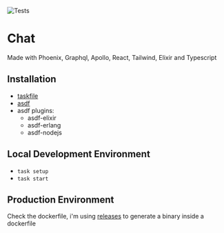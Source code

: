 ![Tests](https://github.com/sicksid/chat/workflows/Test/badge.svg)

# Chat

Made with Phoenix, Graphql, Apollo, React, Tailwind, Elixir and Typescript

## Installation

- [taskfile](http://taskfile.dev)
- [asdf](https://asdf-vm.com/)
- asdf plugins:
  - asdf-elixir
  - asdf-erlang
  - asdf-nodejs

## Local Development Environment

- `task setup`
- `task start`

## Production Environment

Check the dockerfile, i'm using [releases](https://hexdocs.pm/phoenix/releases.html) to generate a binary inside a dockerfile
